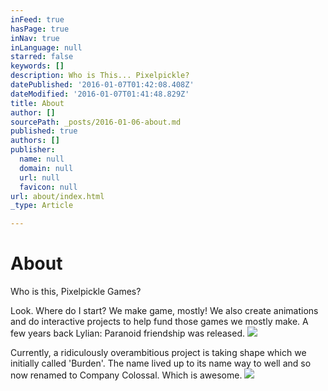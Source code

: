 ```yaml
---
inFeed: true
hasPage: true
inNav: true
inLanguage: null
starred: false
keywords: []
description: Who is This... Pixelpickle?
datePublished: '2016-01-07T01:42:08.408Z'
dateModified: '2016-01-07T01:41:48.829Z'
title: About
author: []
sourcePath: _posts/2016-01-06-about.md
published: true
authors: []
publisher:
  name: null
  domain: null
  url: null
  favicon: null
url: about/index.html
_type: Article

---
```

# About

Who is this, Pixelpickle Games?

Look. Where do I start? We make game, mostly! We also create animations and do interactive projects to help fund those games we mostly make. A few years back Lylian: Paranoid friendship was released.
![](https://the-grid-user-content.s3-us-west-2.amazonaws.com/33313f79-aef7-4bd2-bba7-7eb3694e09cc.png)

Currently, a ridiculously overambitious project is taking shape which we initially called 'Burden'. The name lived up to its name way to well and so now renamed to Company Colossal. Which is awesome.
![](https://the-grid-user-content.s3-us-west-2.amazonaws.com/863c54ed-90b4-4b87-a74d-9eb88228e3ec.jpg)